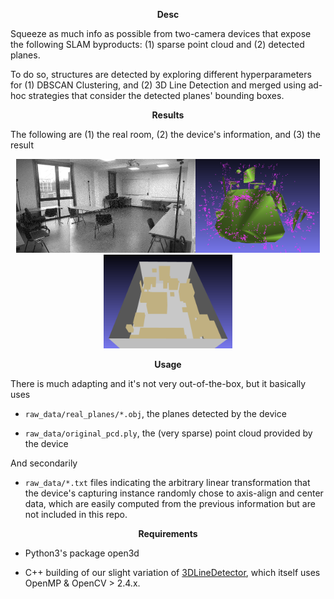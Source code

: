 
<p align="center">
<b>Desc</b>
</p>

Squeeze as much info as possible from two-camera devices that expose the following SLAM byproducts: (1) sparse point cloud and (2) detected planes.

To do so, structures are detected by exploring different hyperparameters for (1) DBSCAN Clustering, and (2) 3D Line Detection and merged using ad-hoc strategies that consider the detected planes' bounding boxes.

<p align="center">
<b>Results</b>
</p>

The following are (1) the real room, (2) the device's information, and (3) the result

<p align="center">
<img src="results/ground_truth.png" height="150"><img src="results/device_info.png" height="150"><img src="results/processed.png" height="150">
</p>

<p align="center">
<b>Usage</b>
</p>

There is much adapting and it's not very out-of-the-box, but it basically uses 

-  `raw_data/real_planes/*.obj`, the planes detected by the device

- `raw_data/original_pcd.ply`, the (very sparse) point cloud provided by the device

And secondarily

- `raw_data/*.txt` files indicating the arbitrary linear transformation that the device's capturing instance randomly chose to axis-align and center data, which are easily computed from the previous information but are not included in this repo.

<p align="center">
<b>Requirements</b>
</p>

- Python3's package open3d

- C++ building of our slight variation of <a href='https://github.com/xiaohulugo/3DLineDetection'>3DLineDetector</a>, which itself uses OpenMP & OpenCV > 2.4.x. 
